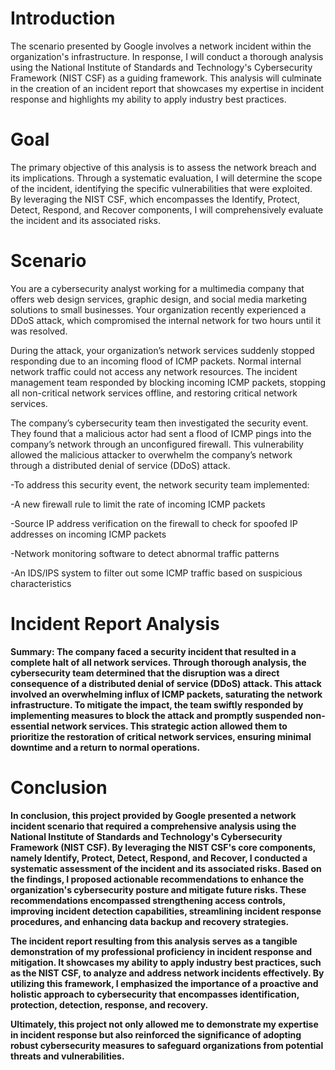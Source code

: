 # Introduction

 The scenario presented by Google involves a network incident within the organization's infrastructure. In response, I will conduct a thorough analysis using the National Institute of Standards and Technology's Cybersecurity Framework (NIST CSF) as a guiding framework. This analysis will culminate in the creation of an incident report that showcases my expertise in incident response and highlights my ability to apply industry best practices.

 # Goal
 
 The primary objective of this analysis is to assess the network breach and its implications. Through a systematic evaluation, I will determine the scope of the incident, identifying the specific vulnerabilities that were exploited. By leveraging the NIST CSF, which encompasses the Identify, Protect, Detect, Respond, and Recover components, I will comprehensively evaluate the incident and its associated risks.

 # Scenario
 
 You are a cybersecurity analyst working for a multimedia company that offers web design services, graphic design, and social media marketing solutions to small businesses. Your organization recently experienced a DDoS attack, which compromised the internal network for two hours until it was resolved.

During the attack, your organization’s network services suddenly stopped responding due to an incoming flood of ICMP packets. Normal internal network traffic could not access any network resources. The incident management team responded by blocking incoming ICMP packets, stopping all non-critical network services offline, and restoring critical network services. 

The company’s cybersecurity team then investigated the security event. They found that a malicious actor had sent a flood of ICMP pings into the company’s network through an unconfigured firewall. This vulnerability allowed the malicious attacker to overwhelm the company’s network through a distributed denial of service (DDoS) attack. 

-To address this security event, the network security team implemented: 

-A new firewall rule to limit the rate of incoming ICMP packets

-Source IP address verification on the firewall to check for spoofed IP addresses on incoming ICMP packets

-Network monitoring software to detect abnormal traffic patterns

-An IDS/IPS system to filter out some ICMP traffic based on suspicious characteristics

# Incident Report Analysis 

<b>Summary:<b> The company faced a security incident that resulted in a complete halt of all network services. Through thorough analysis, the cybersecurity team determined that the disruption was a direct consequence of a distributed denial of service (DDoS) attack. This attack involved an overwhelming influx of ICMP packets, saturating the network infrastructure. To mitigate the impact, the team swiftly responded by implementing measures to block the attack and promptly suspended non-essential network services. This strategic action allowed them to prioritize the restoration of critical network services, ensuring minimal downtime and a return to normal operations.





# Conclusion 

In conclusion, this project provided by Google presented a network incident scenario that required a comprehensive analysis using the National Institute of Standards and Technology's Cybersecurity Framework (NIST CSF). By leveraging the NIST CSF's core components, namely Identify, Protect, Detect, Respond, and Recover, I conducted a systematic assessment of the incident and its associated risks. Based on the findings, I proposed actionable recommendations to enhance the organization's cybersecurity posture and mitigate future risks. These recommendations encompassed strengthening access controls, improving incident detection capabilities, streamlining incident response procedures, and enhancing data backup and recovery strategies.

The incident report resulting from this analysis serves as a tangible demonstration of my professional proficiency in incident response and mitigation. It showcases my ability to apply industry best practices, such as the NIST CSF, to analyze and address network incidents effectively. By utilizing this framework, I emphasized the importance of a proactive and holistic approach to cybersecurity that encompasses identification, protection, detection, response, and recovery.

Ultimately, this project not only allowed me to demonstrate my expertise in incident response but also reinforced the significance of adopting robust cybersecurity measures to safeguard organizations from potential threats and vulnerabilities.









